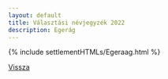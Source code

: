 ```yaml
---
layout: default
title: Választási névjegyzék 2022
description: Egerág
---
```


{% include settlementHTMLs/Egeraag.html %}

[Vissza](../)